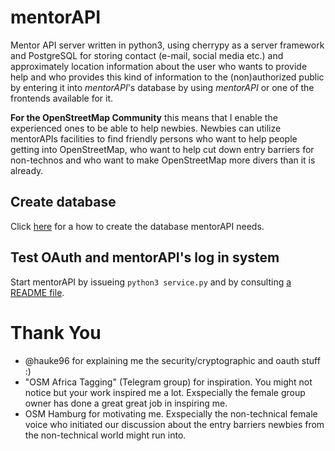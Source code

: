 # mentorAPI

Mentor API server written in python3, using cherrypy as a server framework and PostgreSQL for storing contact (e-mail, social media etc.) and approximately location information about the user who wants to provide help and who provides this kind of information to the (non)authorized public by entering it into _mentorAPI_'s database by using _mentorAPI_ or one of the frontends available for it.

**For the OpenStreetMap Community** this means that I enable the experienced ones to be able to help newbies. Newbies can utilize mentorAPIs facilities to find friendly persons who want to help people getting into OpenStreetMap, who want to help cut down entry barriers for non-technos and who want to make OpenStreetMap more divers than it is already.

## Create database

Click [here](database/README.md) for a how to create the database mentorAPI needs.

## Test OAuth and mentorAPI's log in system

Start mentorAPI by issueing `python3 service.py` and by consulting [a README file](test/README.md).

# Thank You

- @hauke96 for explaining me the security/cryptographic and oauth stuff :)
- "OSM Africa Tagging" (Telegram group) for inspiration. You might not notice but your work inspired me a lot. Exspecially the female group owner has done a great great job in inspiring me.
- OSM Hamburg for motivating me. Exspecially the non-technical female voice who initiated our discussion about the entry barriers newbies from the non-technical world might run into.

